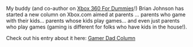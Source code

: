 My buddy (and co-author on [Xbox 360 For Dummies](http://www.amazon.com/gp/product/0471771805?ie=UTF8&tag=duncanmackenz-20&linkCode=as2&camp=1789&creative=9325&creativeASIN=0471771805)<img style="margin: 0px; border-top-style: none! important; border-right-style: none! important; border-left-style: none! important; border-bottom-style: none! important" height="1" alt="" src="http://www.assoc-amazon.com/e/ir?t=duncanmackenz-20&l=as2&o=1&a=0471771805" width="1" border="0" />!) Brian Johnson has started a new column on Xbox.com aimed at parents &#8230; parents who game with their kids&#8230; parents whose kids play games&#8230; and even just parents who play games (gaming is different for folks who have kids in the house!). 

Check out his entry about it here: <a title="Gamer Dad Column" href="http://brianjo.spaces.live.com/blog/cns!57C723EC58B8F3A3!1816.entry" target="_blank">Gamer Dad Column</a>